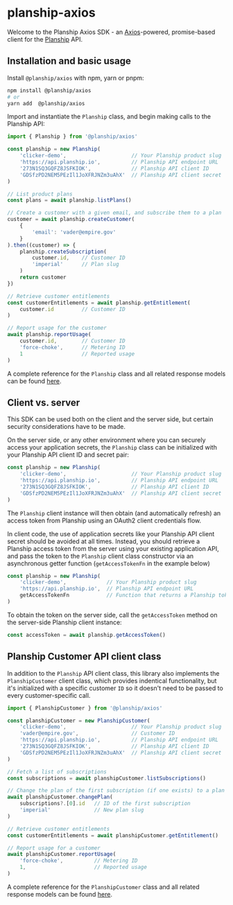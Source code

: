 # planship-axios

Welcome to the Planship Axios SDK - an [Axios](https://github.com/axios/axios)-powered, promise-based client for the [Planship](https://planship.io) API.

## Installation and basic usage

Install `@planship/axios`  with npm, yarn or pnpm:

```sh
npm install @planship/axios
# or
yarn add  @planship/axios
```

Import and instantiate the `Planship` class, and begin making calls to the Planship API:

```js
import { Planship } from '@planship/axios'

const planship = new Planship(
    'clicker-demo',                     // Your Planship product slug
    'https://api.planship.io',          // Planship API endpoint URL
    '273N1SQ3GQFZ8JSFKIOK',             // Planship API client ID
    'GDSfzPD2NEM5PEzIl1JoXFRJNZm3uAhX'  // Planship API client secret
)

// List product plans
const plans = await planship.listPlans()

// Create a customer with a given email, and subscribe them to a plan
customer = await planship.createCustomer(
    {
        'email': 'vader@empire.gov'
    }
).then((customer) => {
    planship.createSubscription(
        customer.id,    // Customer ID
        'imperial'      // Plan slug
    )
    return customer
})

// Retrieve customer entitlements
const customerEntitlements = await planship.getEntitlement(
    customer.id         // Customer ID
)

// Report usage for the customer
await planship.reportUsage(
    customer.id,        // Customer ID
    'force-choke',      // Metering ID
    1                   // Reported usage
)
```

A complete reference for the `Planship` class and all related response models can be found [here](classes/Planship.md).

## Client vs. server

This SDK can be used both on the client and the server side, but certain security considerations have to be made.

On the server side, or any other environment where you can securely access your application secrets, the `Planship` class can be initialized with your Planship API client ID and secret pair:

```js
const planship = new Planship(
    'clicker-demo',                     // Your Planship product slug
    'https://api.planship.io',          // Planship API endpoint URL
    '273N1SQ3GQFZ8JSFKIOK',             // Planship API client ID
    'GDSfzPD2NEM5PEzIl1JoXFRJNZm3uAhX'  // Planship API client secret
)
```

The `Planship` client instance will then obtain (and automatically refresh) an access token from Planship using an OAuth2 client credentials flow.

In client code, the use of application secrets like your Planship API client secret should be avoided at all times. Instead, you should retrieve a Planship access token from the server using your existing application API, and pass the token to the `Planship` client class constructor via an asynchronous getter function (`getAccessTokenFn` in the example below)

```js
const planship = new Planship(
    'clicker-demo',             // Your Planship product slug
    'https://api.planship.io',  // Planship API endpoint URL
    getAccessTokenFn            // Function that returns a Planship token retrieved on the server
)
```

To obtain the token on the server side, call the `getAccessToken` method on the server-side Planship client instance:

```js
const accessToken = await planship.getAccessToken()
```

## Planship Customer API client class

In addition to the `Planship` API client class, this library also implements the `PlanshipCustomer` client class, which provides indentical functionality, but it's initialized with a specific customer `ID` so it doesn't need to be passed to every customer-specific call.

```js
import { PlanshipCustomer } from '@planship/axios'

const planshipCustomer = new PlanshipCustomer(
    'clicker-demo',                     // Your Planship product slug
    'vader@empire.gov',                 // Customer ID
    'https://api.planship.io',          // Planship API endpoint URL
    '273N1SQ3GQFZ8JSFKIOK',             // Planship API client ID
    'GDSfzPD2NEM5PEzIl1JoXFRJNZm3uAhX'  // Planship API client secret
)

// Fetch a list of subscriptions
const subscriptions = await planshipCustomer.listSubscriptions()

// Change the plan of the first subscription (if one exists) to a plan with the slug 'imperial'
await planshipCustomer.changePlan(
    subscriptions?.[0].id   // ID of the first subscription
    'imperial'              // New plan slug
)

// Retrieve customer entitlements
const customerEntitlements = await planshipCustomer.getEntitlement()

// Report usage for a customer
await planshipCustomer.reportUsage(
    'force-choke',          // Metering ID
    1,                      // Reported usage
)
```

A complete reference for the `PlanshipCustomer` class and all related response models can be found [here](classes/PlanshipCustomer.md).
